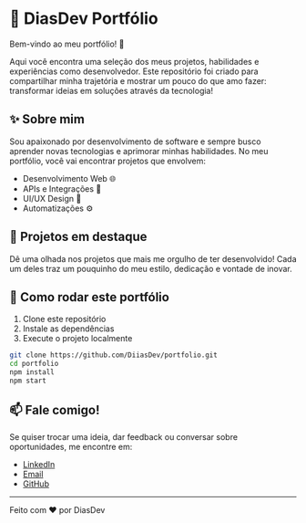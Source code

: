 # 💼 DiasDev Portfólio

Bem-vindo ao meu portfólio! 🚀

Aqui você encontra uma seleção dos meus projetos, habilidades e experiências como desenvolvedor. Este repositório foi criado para compartilhar minha trajetória e mostrar um pouco do que amo fazer: transformar ideias em soluções através da tecnologia!

## ✨ Sobre mim

Sou apaixonado por desenvolvimento de software e sempre busco aprender novas tecnologias e aprimorar minhas habilidades. No meu portfólio, você vai encontrar projetos que envolvem:

- Desenvolvimento Web 🌐  
- APIs e Integrações 🔗  
- UI/UX Design 🎨  
- Automatizações ⚙️  

## 📂 Projetos em destaque

Dê uma olhada nos projetos que mais me orgulho de ter desenvolvido! Cada um deles traz um pouquinho do meu estilo, dedicação e vontade de inovar.

## 🚀 Como rodar este portfólio

1. Clone este repositório  
2. Instale as dependências  
3. Execute o projeto localmente

```bash
git clone https://github.com/DiiasDev/portfolio.git
cd portfolio
npm install
npm start
```

## 📫 Fale comigo!

Se quiser trocar uma ideia, dar feedback ou conversar sobre oportunidades, me encontre em:

- [LinkedIn](https://www.linkedin.com/in/diiasdev)
- [Email](mailto:devpdias@gmail.com)
- [GitHub](https://github.com/DiiasDev)

---

Feito com ❤️ por DiasDev
